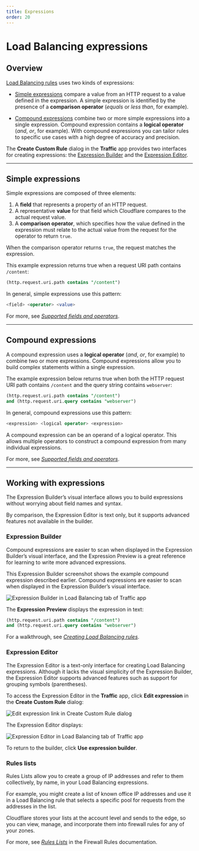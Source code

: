 ```yaml
---
title: Expressions
order: 20
---
```


# Load Balancing expressions

## Overview

[Load Balancing rules](/understand-basics/load-balancing-rules) uses two kinds of expressions:

- [Simple expressions](#simple-expressions) compare a value from an HTTP request to a value defined in the expression. A simple expression is identified by the presence of a **comparison operator** (_equals_ or _less than_, for example).

- [Compound expressions](#compound-expressions) combine two or more simple expressions into a single expression. Compound expression contains a **logical operator** (_and_, _or_, for example). With compound expressions you can tailor rules to specific use cases with a high degree of accuracy and precision.

The **Create Custom Rule** dialog in the **Traffic** app provides two interfaces for creating expressions: the [Expression Builder](#expression-builder) and the [Expression Editor](#expression-editor).

---

## Simple expressions

Simple expressions are composed of three elements:

1. A **field** that represents a property of an HTTP request.
2. A representative **value** for that field which Cloudflare compares to the actual request value.
3. A **comparison operator**, which specifies how the value defined in the expression must relate to the actual value from the request for the operator to return `true`.

When the comparison operator returns `true`, the request matches the expression.

This example expression returns true when a request URI path contains `/content`:

```sql
(http.request.uri.path contains "/content")
```

In general, simple expressions use this pattern:

```sql
<field> <operator> <value>
```

For more, see [_Supported fields and operators_](/understand-basics/load-balancing-rules/reference).

---

## Compound expressions

A compound expression uses a **logical operator** (_and_, _or_, for example) to combine two or more expressions. Compound expressions allow you to build complex statements within a single expression.

The example expression below returns true when both the HTTP request URI path contains `/content` and the query string contains `webserver`:

```sql
(http.request.uri.path contains "/content") 
and (http.request.uri.query contains "webserver")
```

In general, compound expressions use this pattern:

```sql
<expression> <logical operator> <expression>
```

A compound expression can be an operand of a logical operator. This allows multiple operators to construct a compound expression from many individual expressions.

For more, see [_Supported fields and operators_](/understand-basics/load-balancing-rules/reference).

---

## Working with expressions

The Expression Builder’s visual interface allows you to build expressions without worrying about field names and syntax.

By comparison, the Expression Editor is text only, but it supports advanced features not available in the builder.

### Expression Builder

Compound expressions are easier to scan when displayed in the Expression Builder’s visual interface, and the Expression Preview is a great reference for learning to write more advanced expressions.

This Expression Builder screenshot shows the example compound expression described earlier. Compound expressions are easier to scan when displayed in the Expression Builder’s visual interface.

![Expression Builder in Load Balancing tab of Traffic app](../../static/images/rules-builder-1.png)

The **Expression Preview** displays the expression in text:

```sql
(http.request.uri.path contains "/content") 
and (http.request.uri.query contains "webserver")
```

For a walkthrough, see [_Creating Load Balancing rules_](/understand-basics/load-balancing-rules/create-rules).

### Expression Editor

The Expression Editor is a text-only interface for creating Load Balancing expressions. Although it lacks the visual simplicity of the Expression Builder, the Expression Editor supports advanced features such as support for grouping symbols (parentheses).

To access the Expression Editor in the **Traffic** app, click **Edit expression** in the **Create Custom Rule** dialog:

![Edit expression link in Create Custom Rule dialog](../../static/images/rules-builder-edit-expression-link.png)

The Expression Editor displays:

![Expression Editor in Load Balancing tab of Traffic app](../../static/images/rules-editor-1.png)

To return to the builder, click **Use expression builder**.

### Rules lists

Rules Lists allow you to create a group of IP addresses and refer to them collectively, by name, in your Load Balancing expressions.

For example, you might create a list of known office IP addresses and use it in a Load Balancing rule that selects a specific pool for requests from the addresses in the list.

Cloudflare stores your lists at the account level and sends to the edge, so you can view, manage, and incorporate them into firewall rules for any of your zones.

For more, see [_Rules Lists_](https://secret.wiki/firewall/cf-firewall-rules/rules-lists) in the Firewall Rules documentation.
